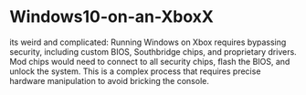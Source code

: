 # Windows10-on-an-XboxX
its weird and complicated: Running Windows on Xbox requires bypassing security, including custom BIOS, Southbridge chips, and proprietary drivers. Mod chips would need to connect to all security chips, flash the BIOS, and unlock the system. This is a complex process that requires precise hardware manipulation to avoid bricking the console.
